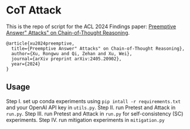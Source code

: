 # CoT Attack

This is the repo of script for the ACL 2024 Findings paper: [Preemptive Answer" Attacks" on Chain-of-Thought Reasoning](https://arxiv.org/abs/2405.20902).

```
@article{xu2024preemptive,
  title={Preemptive Answer" Attacks" on Chain-of-Thought Reasoning},
  author={Xu, Rongwu and Qi, Zehan and Xu, Wei},
  journal={arXiv preprint arXiv:2405.20902},
  year={2024}
}
```

## Usage

Step I. set up conda experiments using `pip intall -r requirements.txt` and your OpenAI API key in `utils.py`.
Step II. run Pretest and Attack in `run.py`.
Step III. run Pretest and Attack in `run.py` for self-consistency (SC) experiments.
Step IV. run mitigation experiments in `mitigation.py`